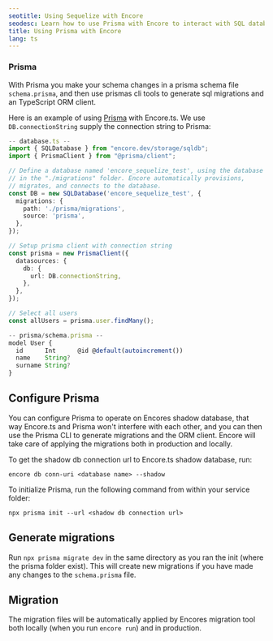 ```yaml
---
seotitle: Using Sequelize with Encore
seodesc: Learn how to use Prisma with Encore to interact with SQL databases.
title: Using Prisma with Encore
lang: ts
---
```


### Prisma

With Prisma you make your schema changes in a prisma schema file `schema.prisma`, and then use prismas cli tools to generate sql migrations and an TypeScript ORM client.

Here is an example of using [Prisma](https://prisma.io/) with Encore.ts. We use `DB.connectionString` supply the connection string to Prisma:

```ts
-- database.ts --
import { SQLDatabase } from "encore.dev/storage/sqldb";
import { PrismaClient } from "@prisma/client";

// Define a database named 'encore_sequelize_test', using the database migrations
// in the "./migrations" folder. Encore automatically provisions,
// migrates, and connects to the database.
const DB = new SQLDatabase('encore_sequelize_test', {
  migrations: {
    path: './prisma/migrations',
    source: 'prisma',
  },
});

// Setup prisma client with connection string
const prisma = new PrismaClient({
  datasources: {
    db: {
      url: DB.connectionString,
    },
  },
});

// Select all users
const allUsers = prisma.user.findMany();

-- prisma/schema.prisma --
model User {
  id      Int      @id @default(autoincrement())
  name    String?
  surname String?
}

```

## Configure Prisma

You can configure Prisma to operate on Encores shadow database, that way Encore.ts and Prisma won't interfere with each other, and you can then use the Prisma CLI to generate migrations and the ORM client. Encore will take care of applying the migrations both in production and locally.

To get the shadow db connection url to Encore.ts shadow database, run:

```
encore db conn-uri <database name> --shadow
```

To initialize Prisma, run the following command from within your service folder:

```
npx prisma init --url <shadow db connection url>
```

## Generate migrations

Run `npx prisma migrate dev` in the same directory as you ran the init (where the prisma folder exist).
This will create new migrations if you have made any changes to the `schema.prisma` file.

## Migration

The migration files will be automatically applied by Encores migration tool both locally (when you run `encore run`) and in production.


<GitHubLink
href="https://github.com/encoredev/examples/tree/main/ts/prisma"
desc="Using Prisma ORM with Encore.ts"
/>
